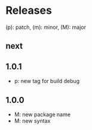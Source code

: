 # Releases

(p): patch, (m): minor, (M): major

## next

## 1.0.1
* p: new tag for build debug

## 1.0.0
* M: new package name
* M: new syntax
